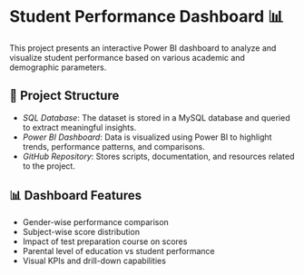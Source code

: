 # Student Performance Dashboard 📊

This project presents an interactive Power BI dashboard to analyze and visualize student performance based on various academic and demographic parameters.

## 📁 Project Structure

- *SQL Database*: The dataset is stored in a MySQL database and queried to extract meaningful insights.
- *Power BI Dashboard*: Data is visualized using Power BI to highlight trends, performance patterns, and comparisons.
- *GitHub Repository*: Stores scripts, documentation, and resources related to the project.

## 📊 Dashboard Features

- Gender-wise performance comparison  
- Subject-wise score distribution  
- Impact of test preparation course on scores  
- Parental level of education vs student performance  
- Visual KPIs and drill-down capabilities
